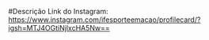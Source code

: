 #Descrição
Link do Instagram: https://www.instagram.com/ifesporteemacao/profilecard/?igsh=MTJ4OGtiNjlxcHA5Nw==
